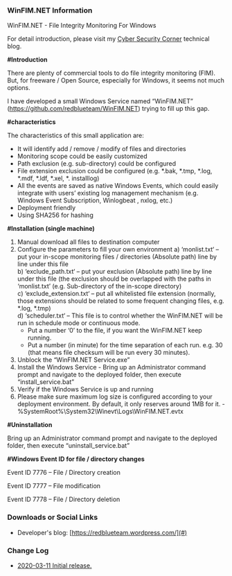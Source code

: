 ### WinFIM.NET Information
WinFIM.NET - File Integrity Monitoring For Windows

For detail introduction, please visit my <a href="https://redblueteam.wordpress.com/2020/03/11/winfim-net-windows-file-integrity-monitoring/">Cyber Security Corner</a> technical blog.

<b>#Introduction</b><p>
There are plenty of commercial tools to do file integrity monitoring (FIM). But, for freeware / Open Source, especially for Windows, it seems not much options.

I have developed a small Windows Service named “WinFIM.NET” (https://github.com/redblueteam/WinFIM.NET) trying to fill up this gap.

<b>#characteristics</b><p>
The characteristics of this small application are:

- It will identify add / remove / modify of files and directories
- Monitoring scope could be easily customized
- Path exclusion (e.g. sub-directory) could be configured
- File extension exclusion could be configured (e.g. *.bak, *.tmp, *.log, *.mdf, *.ldf, *.xel, *. installlog)
- All the events are saved as native Windows Events, which could easily integrate with users’ existing log management mechanism (e.g. Windows Event Subscription, Winlogbeat , nxlog, etc.)
- Deployment friendly
- Using SHA256 for hashing

<b>#Installation (single machine)</b><p>
  1) Manual download all files to destination computer
  2) Configure the parameters to fill your own environment
    a) ‘monlist.txt‘ – put your in-scope monitoring files / directories (Absolute path) line by line under this file<br>
    b) ‘exclude_path.txt‘ – put your exclusion (Absolute path) line by line under this file (the exclusion should be overlapped with the paths in ‘monlist.txt’ (e.g. Sub-directory of the in-scope directory)<br>
    c) ‘exclude_extension.txt‘ – put all whitelisted file extension (normally, those extensions should be related to some frequent changing files, e.g. *.log, *.tmp)<br>
    d) ‘scheduler.txt‘ – This file is to control whether the WinFIM.NET will be run in schedule mode or continuous mode.<br>
      -  Put a number ‘0’ to the file, if you want the WinFIM.NET keep running.
      -  Put a number (in minute) for the time separation of each run. e.g. 30 (that means file checksum will be run every 30 minutes).
  3) Unblock the “WinFIM.NET Service.exe”
  4) Install the Windows Service
    - Bring up an Administrator command prompt and navigate to the deployed folder, then execute “install_service.bat”
  5) Verify if the Windows Service is up and running
  6) Please make sure maximum log size is configured according to your deployment environment. By default, it only reserves around 1MB for it.
    - %SystemRoot%\System32\Winevt\Logs\WinFIM.NET.evtx
  
<b>#Uninstallation</b><p>
  Bring up an Administrator command prompt and navigate to the deployed folder, then execute “uninstall_service.bat”
  
<b>#Windows Event ID for file / directory changes</b><p> 
  Event ID 7776 – File / Directory creation<p>
  Event ID 7777 – File modification<p>
  Event ID 7778 – File / Directory deletion<p>

### Downloads or Social Links
* Developer's blog: [https://redblueteam.wordpress.com/](#)

### Change Log
* [2020-03-11 Initial release.](#)

